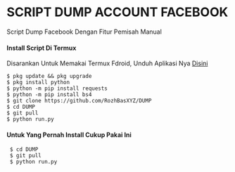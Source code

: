 # SCRIPT DUMP ACCOUNT FACEBOOK
Script Dump Facebook Dengan Fitur Pemisah Manual

#### Install Script Di Termux
 Disarankan Untuk Memakai Termux Fdroid, Unduh Aplikasi Nya [Disini](https://f-droid.org/repo/com.termux_118.apk)
 ```
 $ pkg update && pkg upgrade
 $ pkg install python
 $ python -m pip install requests
 $ python -m pip install bs4
 $ git clone https://github.com/RozhBasXYZ/DUMP
 $ cd DUMP
 $ git pull
 $ python run.py
 ```
#### Untuk Yang Pernah Install Cukup Pakai Ini
 ```
  $ cd DUMP
  $ git pull
  $ python run.py
 ```
